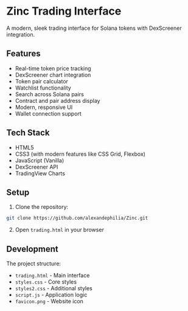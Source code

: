 # Zinc Trading Interface

A modern, sleek trading interface for Solana tokens with DexScreener integration.

## Features

- Real-time token price tracking
- DexScreener chart integration
- Token pair calculator
- Watchlist functionality
- Search across Solana pairs
- Contract and pair address display
- Modern, responsive UI
- Wallet connection support

## Tech Stack

- HTML5
- CSS3 (with modern features like CSS Grid, Flexbox)
- JavaScript (Vanilla)
- DexScreener API
- TradingView Charts

## Setup

1. Clone the repository:
```bash
git clone https://github.com/alexandephilia/Zinc.git
```

2. Open `trading.html` in your browser

## Development

The project structure:
- `trading.html` - Main interface
- `styles.css` - Core styles
- `styles2.css` - Additional styles
- `script.js` - Application logic
- `favicon.png` - Website icon
